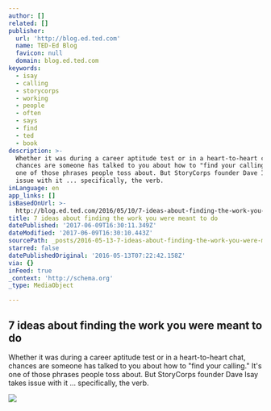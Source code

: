 ```yaml
---
author: []
related: []
publisher:
  url: 'http://blog.ed.ted.com'
  name: TED-Ed Blog
  favicon: null
  domain: blog.ed.ted.com
keywords:
  - isay
  - calling
  - storycorps
  - working
  - people
  - often
  - says
  - find
  - ted
  - book
description: >-
  Whether it was during a career aptitude test or in a heart-to-heart chat,
  chances are someone has talked to you about how to "find your calling." It's
  one of those phrases people toss about. But StoryCorps founder Dave Isay takes
  issue with it ... specifically, the verb.
inLanguage: en
app_links: []
isBasedOnUrl: >-
  http://blog.ed.ted.com/2016/05/10/7-ideas-about-finding-the-work-you-were-meant-to-do/
title: 7 ideas about finding the work you were meant to do
datePublished: '2017-06-09T16:30:11.349Z'
dateModified: '2017-06-09T16:30:10.443Z'
sourcePath: _posts/2016-05-13-7-ideas-about-finding-the-work-you-were-meant-to-do.md
starred: false
datePublishedOriginal: '2016-05-13T07:22:42.158Z'
via: {}
inFeed: true
_context: 'http://schema.org'
_type: MediaObject

---
```

<article style=""><h1>7 ideas about finding the work you were meant to do</h1><p>Whether it was during a career aptitude test or in a heart-to-heart chat, chances are someone has talked to you about how to "find your calling." It's one of those phrases people toss about. But StoryCorps founder Dave Isay takes issue with it ... specifically, the verb.</p><img src="https://tedideas.files.wordpress.com/2016/04/dave_isay_calling_ted.png" /></article>